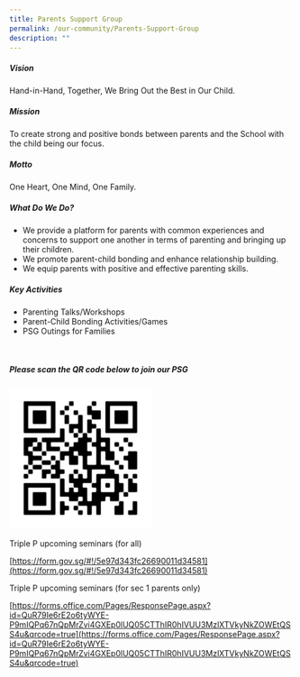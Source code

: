 ```yaml
---
title: Parents Support Group
permalink: /our-community/Parents-Support-Group
description: ""
---
```

##### Vision

Hand-in-Hand, Together, We Bring Out the Best in Our Child.  

  



##### Mission


To create strong and positive bonds between parents and the School with the child being our focus.  

  



##### Motto


One Heart, One Mind, One Family.  

  


##### What Do We Do?

*   We provide a platform for parents with common experiences and concerns to support one another in terms of parenting and bringing up their children.
*   We promote parent-child bonding and enhance relationship building.
*   We equip parents with positive and effective parenting skills.

  

##### Key Activities

*   Parenting Talks/Workshops
*   Parent-Child Bonding Activities/Games
*   PSG Outings for Families

   

##### Please scan the QR code below to join our PSG

<img src="/images/PSG.jpeg" 
     style="width:50%">
		 
Triple P upcoming seminars (for all)  


[https://form.gov.sg/#!/5e97d343fc26690011d34581](https://form.gov.sg/#!/5e97d343fc26690011d34581)  
  
  

Triple P upcoming seminars (for sec 1 parents only)  

[https://forms.office.com/Pages/ResponsePage.aspx?id=QuR79Ie6rE2o6tyWYE-P9mIQPq67nQpMrZvi4GXEp0lUQ05CTThIR0hIVUU3MzlXTVkyNkZOWEtQSS4u&qrcode=true](https://forms.office.com/Pages/ResponsePage.aspx?id=QuR79Ie6rE2o6tyWYE-P9mIQPq67nQpMrZvi4GXEp0lUQ05CTThIR0hIVUU3MzlXTVkyNkZOWEtQSS4u&qrcode=true)

